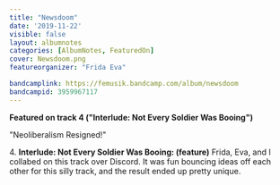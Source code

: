 ```yaml
---
title: "Newsdoom"
date: '2019-11-22'
visible: false
layout: albumnotes
categories: [AlbumNotes, FeaturedOn]
cover: Newsdoom.png
featureorganizer: "Frida Eva"

bandcamplink: https://femusik.bandcamp.com/album/newsdoom
bandcampid: 3959967117
---
```

**Featured on track 4 ("Interlude: Not Every Soldier Was Booing")**

"Neoliberalism Resigned!"

4\. **Interlude: Not Every Soldier Was Booing: (feature)** Frida, Eva, and I collabed on this track over Discord. It was fun bouncing ideas off each other for this silly track, and the result ended up pretty unique.
